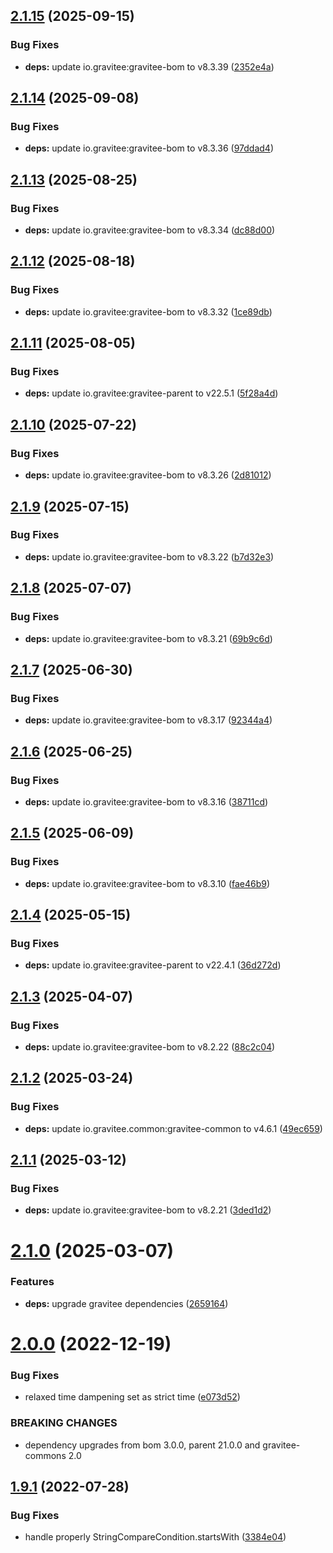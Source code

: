 ## [2.1.15](https://github.com/gravitee-io/gravitee-alert-api/compare/2.1.14...2.1.15) (2025-09-15)


### Bug Fixes

* **deps:** update io.gravitee:gravitee-bom to v8.3.39 ([2352e4a](https://github.com/gravitee-io/gravitee-alert-api/commit/2352e4a384c78cf2d0fd7389bab987f43a88b420))

## [2.1.14](https://github.com/gravitee-io/gravitee-alert-api/compare/2.1.13...2.1.14) (2025-09-08)


### Bug Fixes

* **deps:** update io.gravitee:gravitee-bom to v8.3.36 ([97ddad4](https://github.com/gravitee-io/gravitee-alert-api/commit/97ddad436433a9a0ed871b7e5759e9922164c4c6))

## [2.1.13](https://github.com/gravitee-io/gravitee-alert-api/compare/2.1.12...2.1.13) (2025-08-25)


### Bug Fixes

* **deps:** update io.gravitee:gravitee-bom to v8.3.34 ([dc88d00](https://github.com/gravitee-io/gravitee-alert-api/commit/dc88d000f59596aa0044629e5a104b91b519b685))

## [2.1.12](https://github.com/gravitee-io/gravitee-alert-api/compare/2.1.11...2.1.12) (2025-08-18)


### Bug Fixes

* **deps:** update io.gravitee:gravitee-bom to v8.3.32 ([1ce89db](https://github.com/gravitee-io/gravitee-alert-api/commit/1ce89dba72954acc2cfeeefd8d65b7317389c128))

## [2.1.11](https://github.com/gravitee-io/gravitee-alert-api/compare/2.1.10...2.1.11) (2025-08-05)


### Bug Fixes

* **deps:** update io.gravitee:gravitee-parent to v22.5.1 ([5f28a4d](https://github.com/gravitee-io/gravitee-alert-api/commit/5f28a4d7f8322b6d5884af1dc460bc61ac260307))

## [2.1.10](https://github.com/gravitee-io/gravitee-alert-api/compare/2.1.9...2.1.10) (2025-07-22)


### Bug Fixes

* **deps:** update io.gravitee:gravitee-bom to v8.3.26 ([2d81012](https://github.com/gravitee-io/gravitee-alert-api/commit/2d81012b5f1ed9872c55c25255f640e75345c5ab))

## [2.1.9](https://github.com/gravitee-io/gravitee-alert-api/compare/2.1.8...2.1.9) (2025-07-15)


### Bug Fixes

* **deps:** update io.gravitee:gravitee-bom to v8.3.22 ([b7d32e3](https://github.com/gravitee-io/gravitee-alert-api/commit/b7d32e3478c1766e0b65d97c9d1ae85684fa8976))

## [2.1.8](https://github.com/gravitee-io/gravitee-alert-api/compare/2.1.7...2.1.8) (2025-07-07)


### Bug Fixes

* **deps:** update io.gravitee:gravitee-bom to v8.3.21 ([69b9c6d](https://github.com/gravitee-io/gravitee-alert-api/commit/69b9c6da2db3b870abecc67bf02039e87c91a144))

## [2.1.7](https://github.com/gravitee-io/gravitee-alert-api/compare/2.1.6...2.1.7) (2025-06-30)


### Bug Fixes

* **deps:** update io.gravitee:gravitee-bom to v8.3.17 ([92344a4](https://github.com/gravitee-io/gravitee-alert-api/commit/92344a4b25da25cd02075b9ea2a9d1c208544867))

## [2.1.6](https://github.com/gravitee-io/gravitee-alert-api/compare/2.1.5...2.1.6) (2025-06-25)


### Bug Fixes

* **deps:** update io.gravitee:gravitee-bom to v8.3.16 ([38711cd](https://github.com/gravitee-io/gravitee-alert-api/commit/38711cde914ffe5e690c89465255304b8ac74d35))

## [2.1.5](https://github.com/gravitee-io/gravitee-alert-api/compare/2.1.4...2.1.5) (2025-06-09)


### Bug Fixes

* **deps:** update io.gravitee:gravitee-bom to v8.3.10 ([fae46b9](https://github.com/gravitee-io/gravitee-alert-api/commit/fae46b93d3f1ffb63013b7b0b2c5cd8a50dc1284))

## [2.1.4](https://github.com/gravitee-io/gravitee-alert-api/compare/2.1.3...2.1.4) (2025-05-15)


### Bug Fixes

* **deps:** update io.gravitee:gravitee-parent to v22.4.1 ([36d272d](https://github.com/gravitee-io/gravitee-alert-api/commit/36d272d5f802855a39fcc6741f8549060b2c1d4c))

## [2.1.3](https://github.com/gravitee-io/gravitee-alert-api/compare/2.1.2...2.1.3) (2025-04-07)


### Bug Fixes

* **deps:** update io.gravitee:gravitee-bom to v8.2.22 ([88c2c04](https://github.com/gravitee-io/gravitee-alert-api/commit/88c2c045baa7cbae4dc77051e0eac8121854a12c))

## [2.1.2](https://github.com/gravitee-io/gravitee-alert-api/compare/2.1.1...2.1.2) (2025-03-24)


### Bug Fixes

* **deps:** update io.gravitee.common:gravitee-common to v4.6.1 ([49ec659](https://github.com/gravitee-io/gravitee-alert-api/commit/49ec6591a0be3974f03bc1646ba65011e5c10415))

## [2.1.1](https://github.com/gravitee-io/gravitee-alert-api/compare/2.1.0...2.1.1) (2025-03-12)


### Bug Fixes

* **deps:** update io.gravitee:gravitee-bom to v8.2.21 ([3ded1d2](https://github.com/gravitee-io/gravitee-alert-api/commit/3ded1d281c24157050f5a6b658b7219d5e02d586))

# [2.1.0](https://github.com/gravitee-io/gravitee-alert-api/compare/2.0.0...2.1.0) (2025-03-07)


### Features

* **deps:** upgrade gravitee dependencies ([2659164](https://github.com/gravitee-io/gravitee-alert-api/commit/2659164852c761ccd9e1502fcd25c2f33794cc03))

# [2.0.0](https://github.com/gravitee-io/gravitee-alert-api/compare/1.9.1...2.0.0) (2022-12-19)


### Bug Fixes

* relaxed time dampening set as strict time ([e073d52](https://github.com/gravitee-io/gravitee-alert-api/commit/e073d529dfd0869aa94bdd37d384ba8203e6bc53))


### BREAKING CHANGES

* dependency upgrades from bom 3.0.0, parent 21.0.0 and gravitee-commons 2.0

## [1.9.1](https://github.com/gravitee-io/gravitee-alert-api/compare/1.9.0...1.9.1) (2022-07-28)


### Bug Fixes

* handle properly StringCompareCondition.startsWith ([3384e04](https://github.com/gravitee-io/gravitee-alert-api/commit/3384e048fc01dabfdf02f9796eb937c23ff32c79))

